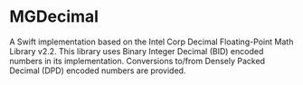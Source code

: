# MGDecimal

A Swift implementation based on the Intel Corp Decimal Floating-Point Math Library v2.2.
This library uses Binary Integer Decimal (BID) encoded numbers in its implementation.
Conversions to/from Densely Packed Decimal (DPD) encoded numbers are provided.
